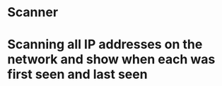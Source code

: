 # Scanner

# Scanning all IP addresses on the network and show when each was first seen and last seen
